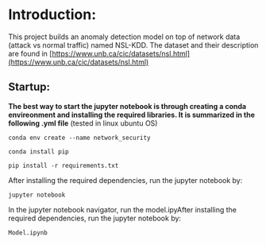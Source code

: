 


# Introduction:

This project builds an anomaly detection model on top of network data (attack vs normal traffic) named NSL-KDD. The dataset and their description are found in [https://www.unb.ca/cic/datasets/nsl.html](https://www.unb.ca/cic/datasets/nsl.html)


## Startup:
**The best way to start the jupyter notebook is through creating a conda envireonment and installing the required libraries. It is summarized in the following .yml file** (tested in linux ubuntu OS)

```conda env create --name network_security ```

```conda install pip ```

```pip install -r requirements.txt ```

After installing the required dependencies, run the jupyter notebook by:

```jupyter notebook```

In the jupyter notebook navigator, run the model.ipyAfter installing the required dependencies, run the jupyter notebook by:

```Model.ipynb```

